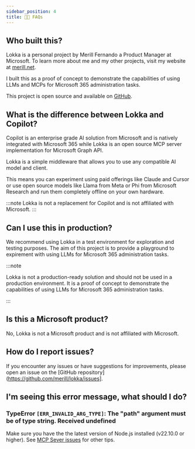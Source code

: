 ```yaml
---
sidebar_position: 4
title: 👨‍💻 FAQs
---
```


## Who built this?

Lokka is a personal project by Merill Fernando a Product Manager at Microsoft. To learn more about me and my other projects, visit my website at [merill.net](https://merill.net).

I built this as a proof of concept to demonstrate the capabilities of using LLMs and MCPs for Microsoft 365 administration tasks.

This project is open source and available on [GitHub](https://github.com/merill/lokka).

## What is the difference between Lokka and Copilot?

Copilot is an enterprise grade AI solution from Microsoft and is natively integrated with Microsoft 365 while Lokka is an open source MCP server implementation for Microsoft Graph API.

Lokka is a simple middleware that allows you to use any compatible AI model and client.

This means you can experiment using paid offerings like Claude and Cursor or use open source models like Llama from Meta or Phi from Microsoft Research and run them completely offline on your own hardware.

:::note
Lokka is not a replacement for Copilot and is not affiliated with Microsoft.
:::

## Can I use this in production?

We recommend using Lokka in a test environment for exploration and testing purposes. The aim of this project is to provide a playground to expirement with using LLMs for Microsoft 365 administration tasks.

:::note

Lokka is not a production-ready solution and should not be used in a production environment. It is a proof of concept to demonstrate the capabilities of using LLMs for Microsoft 365 administration tasks.

:::

## Is this a Microsoft product?

No, Lokka is not a Microsoft product and is not affiliated with Microsoft.

## How do I report issues?

If you encounter any issues or have suggestions for improvements, please open an issue on the [GitHub repository](https://github.com/merill/lokka/issues].

## I'm seeing this error message, what should I do?

### TypeError `[ERR_INVALID_ARG_TYPE]`: The "path" argument must be of type string. Received undefined

Make sure you have the the latest version of Node.js installed (v22.10.0 or higher). See [MCP Sever issues](https://github.com/merill/lokka/issues/3) for other tips.
